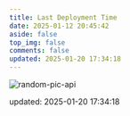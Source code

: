 ```yaml
---
title: Last Deployment Time
date: 2025-01-12 20:45:42
aside: false
top_img: false
comments: false
updated: 2025-01-20 17:34:18
---
```


![random-pic-api](https://cover.dong4j.ink:1024)

updated: 2025-01-20 17:34:18